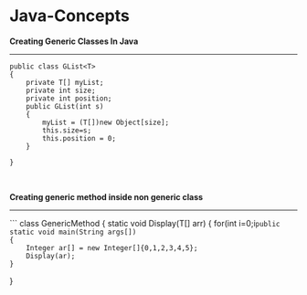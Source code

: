 # Java-Concepts

<b>Creating Generic Classes In Java</b>
<hr>

```
public class GList<T>
{
	private T[] myList;
	private int size;
	private int position;
	public GList(int s)
	{
		myList = (T[])new Object[size];
		this.size=s;
		this.position = 0;
	}

}
```

<br/>

<b>Creating generic method inside non generic class</b>
<hr>
```
class GenericMethod
{
	static <T> void Display(T[] arr)
	{	
		for(int i=0;i<arr.length;i++)
		{
			if(arr[i]!=null) System.out.print(arr[i]+" ");
		}
	}

	public static void main(String args[])
	{
		Integer ar[] = new Integer[]{0,1,2,3,4,5};
		Display(ar);
	}
}

```


